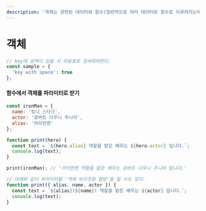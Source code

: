 ```yaml
---
description: '객체는 관련된 데이터와 함수(일반적으로 여러 데이터와 함수로 이루어지는데, 객체 안에 있을 때는 보통 프로퍼티와 메소드라고 부릅니다)의 집합'
---
```


# 객체

```javascript
// key에 공백이 있을 시 따옴표로 감싸줘야한다.
const sample = {
  'key with space': true
};
```

####  <a id="&#xD568;&#xC218;&#xC5D0;&#xC11C;-&#xAC1D;&#xCCB4;&#xB97C;-&#xD30C;&#xB77C;&#xBBF8;&#xD130;&#xB85C;-&#xBC1B;&#xAE30;"></a>

#### 함수에서 객체를 파라미터로 받기 <a id="&#xD568;&#xC218;&#xC5D0;&#xC11C;-&#xAC1D;&#xCCB4;&#xB97C;-&#xD30C;&#xB77C;&#xBBF8;&#xD130;&#xB85C;-&#xBC1B;&#xAE30;"></a>

```javascript
const ironMan = {
  name: '토니 스타크',
  actor: '로버트 다우니 주니어',
  alias: '아이언맨'
};

function print(hero) {
  const text = `${hero.alias} 역할을 맡은 배우는 ${hero.actor} 입니다.`;
  console.log(text);
}

print(ironMan); // '아이언맨 역할을 맡은 배우는 로버트 다우니 주니어 입니다.' 

// 아래와 같이 파라미터를 '객체 비구조화 할당'을 할 수도 있다. 
function print({ alias, name, actor }) {
  const text = `${alias}(${name}) 역할을 맡은 배우는 ${actor} 입니다.`;
  console.log(text);
}
```



